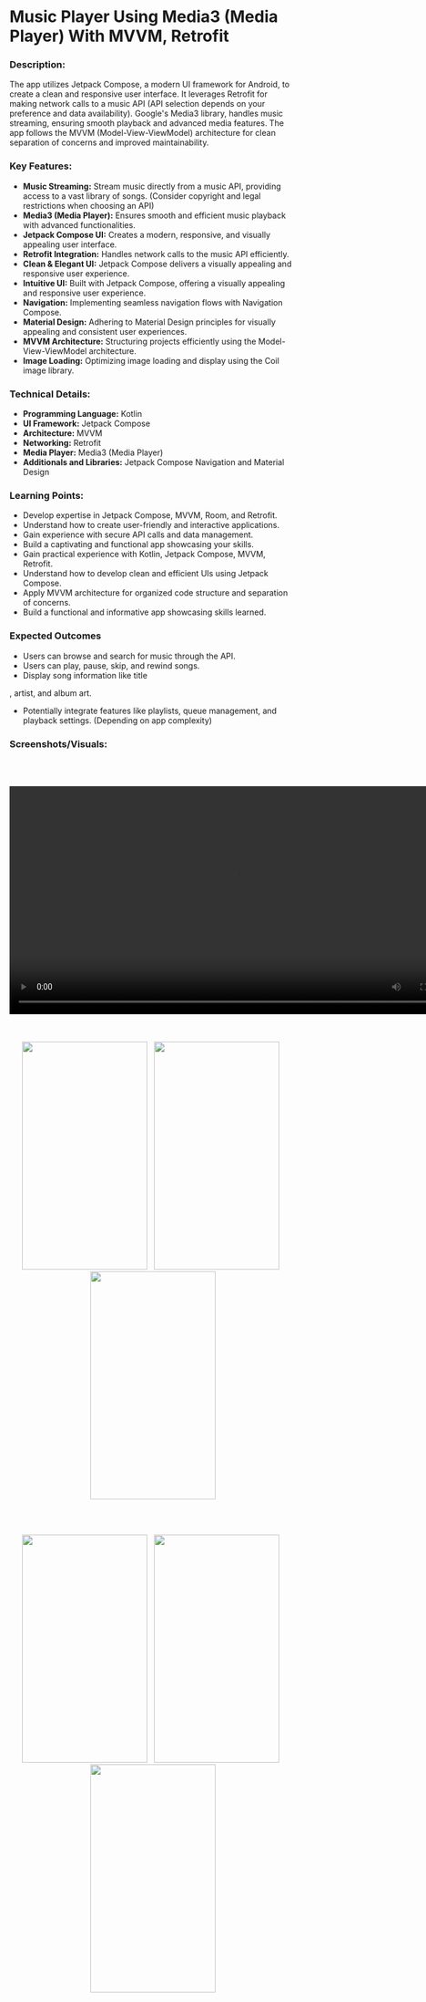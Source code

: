 # Music Player Using Media3 (Media Player) With MVVM, Retrofit

### Description:

The app utilizes Jetpack Compose, a modern UI framework for Android, to create a clean and responsive user interface. It leverages Retrofit for making network calls to a music API (API selection depends on your preference and data availability). Google's Media3 library, handles music streaming, ensuring smooth playback and advanced media features. The app follows the MVVM (Model-View-ViewModel) architecture for clean separation of concerns and improved maintainability.

### Key Features:

- **Music Streaming:** Stream music directly from a music API, providing access to a vast library of songs. (Consider copyright and legal restrictions when choosing an API)
- **Media3 (Media Player):** Ensures smooth and efficient music playback with advanced functionalities.
- **Jetpack Compose UI:** Creates a modern, responsive, and visually appealing user interface.
- **Retrofit Integration:** Handles network calls to the music API efficiently.
- **Clean & Elegant UI:** Jetpack Compose delivers a visually appealing and responsive user experience.
- **Intuitive UI:** Built with Jetpack Compose, offering a visually appealing and responsive user experience.
- **Navigation:** Implementing seamless navigation flows with Navigation Compose.
- **Material Design:** Adhering to Material Design principles for visually appealing and consistent user experiences.
- **MVVM Architecture:** Structuring projects efficiently using the Model-View-ViewModel architecture.
- **Image Loading:** Optimizing image loading and display using the Coil image library.

### Technical Details:

- **Programming Language:** Kotlin
- **UI Framework:** Jetpack Compose
- **Architecture:** MVVM
- **Networking:** Retrofit
- **Media Player:** Media3 (Media Player)
- **Additionals and Libraries:** Jetpack Compose Navigation and Material Design

### Learning Points:

- Develop expertise in Jetpack Compose, MVVM, Room, and Retrofit.
- Understand how to create user-friendly and interactive applications.
- Gain experience with secure API calls and data management.
- Build a captivating and functional app showcasing your skills.
- Gain practical experience with Kotlin, Jetpack Compose, MVVM, Retrofit.
- Understand how to develop clean and efficient UIs using Jetpack Compose.
- Apply MVVM architecture for organized code structure and separation of concerns.
- Build a functional and informative app showcasing skills learned.

### Expected Outcomes

- Users can browse and search for music through the API.
- Users can play, pause, skip, and rewind songs.
- Display song information like title



, artist, and album art.
- Potentially integrate features like playlists, queue management, and playback settings. (Depending on app complexity)


### Screenshots/Visuals:

<br><br>
<div align="center"><video controls autoplay loop src="https://github.com/Shahnawazk7944/Music_Player_Task/assets/74444644/d2df08b1-1e82-4bb3-917c-c8c044e29695" height="400" ></video></div>
<br><br>
<p align="center">
<img src="https://github.com/Shahnawazk7944/Music_Player_Task/assets/74444644/54e500f9-cd0a-491d-b226-f78644f219fa" width="220" height="400" >&nbsp;&nbsp;
 <img src="https://github.com/Shahnawazk7944/Music_Player_Task/assets/74444644/511253b9-2a33-45be-baa3-3fdcee749f51" width="220" height="400" >&nbsp;&nbsp;
  <img src="https://github.com/Shahnawazk7944/Music_Player_Task/assets/74444644/b3bf00a4-5858-4081-97e9-e23f2a088afb" width="220" height="400" >
</p>
<br><br>
<p align="center">
<img src="https://github.com/Shahnawazk7944/Music_Player_Task/assets/74444644/7033791f-2827-4018-870c-243d05492d8e" width="220" height="400" >&nbsp;&nbsp;
 <img src="https://github.com/Shahnawazk7944/Music_Player_Task/assets/74444644/9d803fd7-524f-4bbc-a2ac-6156f7be8658" width="220" height="400" >&nbsp;&nbsp;
  <img src="https://github.com/Shahnawazk7944/Music_Player_Task/assets/74444644/1edc11a6-9dbd-46b6-830f-877e2583fad1" width="220" height="400" >
</p>



